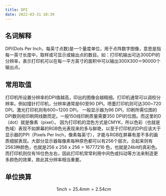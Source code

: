 ```yaml
---
title: DPI
date: 2022-03-31 10:39
---
```

## 名词解释
DPI(Dots Per Inch，每英寸点数)是一个量度单位，用于点阵数字图像，意思是指每一英寸长度中，取样或可显示或输出点的数目。如：打印机输出可达300DPI的分辨率，表示打印机可以在每一平方英寸的面积中可以输出300X300＝90000个输出点。
## 常用取值
打印机所设置分辨率的DPI值越高，印出的图像会越精细。打印机通常可以调校分辨率。例如撞针打印机，分辨率通常是60至90 DPI。喷墨打印机则可达300~720 DPI。激光打印机则有600~1200 DPI。
一般显示器为96 DPI，印刷所需位图的DPI数则视印刷网线数而定。一般150线印刷质量需要350 DPI的位图。而这里的D（dot）就是像素（pixel）。
因为打印机的混色方式是CMYK，所以色彩（也就是色域）表现不如屏幕的RGB色光表现来的多与鲜艳，以至于打印机的DPI应该大于显示器的PPI（Pixels Per Inch，像素每英寸），才能与RGB在屏幕有差不多的画质细腻表现。大部分显示器每像素每种原色都可以有256个层次，合起来则有2563种颜色，也就是256 x 256 x 256 = 16777216 色，也就是24bit的真彩色。而打印机则仅有16位色左右，因此打印机常常利用中间色或抖动等方法来制造更多颜色的效果，故此其分辨率相当重要。

## 单位换算

```math
1 inch = 25.4mm = 2.54cm
```


